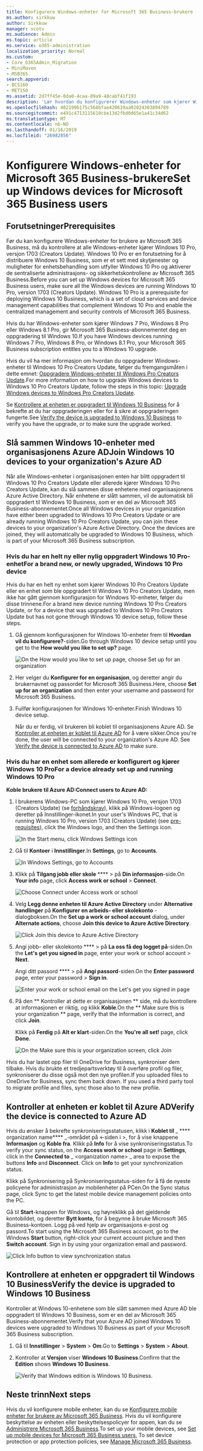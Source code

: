 ```yaml
---
title: Konfigurere Windows-enheter for Microsoft 365 Business-brukere
ms.author: sirkkuw
author: Sirkkuw
manager: scotv
ms.audience: Admin
ms.topic: article
ms.service: o365-administration
localization_priority: Normal
ms.custom:
- Core_O365Admin_Migration
- MiniMaven
- MSB365
search.appverid:
- BCS160
- MET150
ms.assetid: 2d7ff45e-0da0-4caa-89a9-48cabf41f193
description: 'Lær hvordan du konfigurerer Windows-enheter som kjører Windows 10 Pro for forretningsbrukere som Microsoft 365. '
ms.openlocfilehash: 482199b175c568bfae420619aa02024303894789
ms.sourcegitcommit: e491c4713115610cbe13d2fbd0d65e1a41c34d62
ms.translationtype: MT
ms.contentlocale: nb-NO
ms.lasthandoff: 01/16/2019
ms.locfileid: "26982856"
---
```

# <a name="set-up-windows-devices-for-microsoft-365-business-users"></a><span data-ttu-id="b7329-103">Konfigurere Windows-enheter for Microsoft 365 Business-brukere</span><span class="sxs-lookup"><span data-stu-id="b7329-103">Set up Windows devices for Microsoft 365 Business users</span></span>

## <a name="prerequisites"></a><span data-ttu-id="b7329-104">Forutsetninger</span><span class="sxs-lookup"><span data-stu-id="b7329-104">Prerequisites</span></span>

<span data-ttu-id="b7329-p101">Før du kan konfigurere Windows-enheter for brukere av Microsoft 365 Business, må du kontrollere at alle Windows-enheter kjører Windows 10 Pro, versjon 1703 (Creators Update). Windows 10 Pro er en forutsetning for å distribuere Windows 10 Business, som er et sett med skytjenester og muligheter for enhetsbehandling som utfyller Windows 10 Pro og aktiverer de sentraliserte administrasjons- og sikkerhetskontrollene av Microsoft 365 Business.</span><span class="sxs-lookup"><span data-stu-id="b7329-p101">Before you can set up Windows devices for Microsoft 365 Business users, make sure all the Windows devices are running Windows 10 Pro, version 1703 (Creators Update). Windows 10 Pro is a prerequisite for deploying Windows 10 Business, which is a set of cloud services and device management capabilities that complement Windows 10 Pro and enable the centralized management and security controls of Microsoft 365 Business.</span></span>
  
<span data-ttu-id="b7329-107">Hvis du har Windows-enheter som kjører Windows 7 Pro, Windows 8 Pro eller Windows 8.1 Pro, gir Microsoft 365 Business-abonnementet deg en oppgradering til Windows 10.</span><span class="sxs-lookup"><span data-stu-id="b7329-107">If you have Windows devices running Windows 7 Pro, Windows 8 Pro, or Windows 8.1 Pro, your Microsoft 365 Business subscription entitles you to a Windows 10 upgrade.</span></span>
  
<span data-ttu-id="b7329-108">Hvis du vil ha mer informasjon om hvordan du oppgraderer Windows-enheter til Windows 10 Pro Creators Update, følger du fremgangsmåten i dette emnet: [Oppgradere Windows-enheter til Windows Pro Creators Update](upgrade-to-windows-pro-creators-update.md).</span><span class="sxs-lookup"><span data-stu-id="b7329-108">For more information on how to upgrade Windows devices to Windows 10 Pro Creators Update, follow the steps in this topic: [Upgrade Windows devices to Windows Pro Creators Update](upgrade-to-windows-pro-creators-update.md).</span></span>
  
<span data-ttu-id="b7329-109">Se [Kontrollere at enheten er oppgradert til Windows 10 Business](set-up-windows-devices.md#bkmk_verifywin10) for å bekrefte at du har oppgraderingen eller for å sikre at oppgraderingen fungerte.</span><span class="sxs-lookup"><span data-stu-id="b7329-109">See [Verify the device is upgraded to Windows 10 Business](set-up-windows-devices.md#bkmk_verifywin10) to verify you have the upgrade, or to make sure the upgrade worked.</span></span> 
  
## <a name="join-windows-10-devices-to-your-organizations-azure-ad"></a><span data-ttu-id="b7329-110">Slå sammen Windows 10-enheter med organisasjonens Azure AD</span><span class="sxs-lookup"><span data-stu-id="b7329-110">Join Windows 10 devices to your organization's Azure AD</span></span>

<span data-ttu-id="b7329-p102">Når alle Windows-enheter i organisasjonen enten har blitt oppgradert til Windows 10 Pro Creators Update eller allerede kjører Windows 10 Pro Creators Update, kan du slå sammen disse enhetene med organisasjonens Azure Active Directory. Når enhetene er slått sammen, vil de automatisk bli oppgradert til Windows 10 Business, som er en del av Microsoft 365 Business-abonnementet.</span><span class="sxs-lookup"><span data-stu-id="b7329-p102">Once all Windows devices in your organization have either been upgraded to Windows 10 Pro Creators Update or are already running Windows 10 Pro Creators Update, you can join these devices to your organization's Azure Active Directory. Once the devices are joined, they will automatically be upgraded to Windows 10 Business, which is part of your Microsoft 365 Business subscription.</span></span>
  
### <a name="for-a-brand-new-or-newly-upgraded-windows-10-pro-device"></a><span data-ttu-id="b7329-113">Hvis du har en helt ny eller nylig oppgradert Windows 10 Pro-enhet</span><span class="sxs-lookup"><span data-stu-id="b7329-113">For a brand new, or newly upgraded, Windows 10 Pro device</span></span>

<span data-ttu-id="b7329-114">Hvis du har en helt ny enhet som kjører Windows 10 Pro Creators Update eller en enhet som ble oppgradert til Windows 10 Pro Creators Update, men ikke har gått gjennom konfigurasjon for Windows 10-enheter, følger du disse trinnene.</span><span class="sxs-lookup"><span data-stu-id="b7329-114">For a brand new device running Windows 10 Pro Creators Update, or for a device that was upgraded to Windows 10 Pro Creators Update but has not gone through Windows 10 device setup, follow these steps.</span></span>
  
1. <span data-ttu-id="b7329-115">Gå gjennom konfigurasjonen for Windows 10-enheter frem til **Hvordan vil du konfigurere?**-siden.</span><span class="sxs-lookup"><span data-stu-id="b7329-115">Go through Windows 10 device setup until you get to the **How would you like to set up?** page.</span></span> 
    
    ![On the How would you like to set up page, choose Set up for an organization](media/1b0b2dba-00bb-4a99-a729-441479220cb7.png)
  
2. <span data-ttu-id="b7329-117">Her velger du **Konfigurer for en organisasjon**, og deretter angir du brukernavnet og passordet for Microsoft 365 Business.</span><span class="sxs-lookup"><span data-stu-id="b7329-117">Here, choose **Set up for an organization** and then enter your username and password for Microsoft 365 Business.</span></span> 
    
3. <span data-ttu-id="b7329-118">Fullfør konfigurasjonen for Windows 10-enheter.</span><span class="sxs-lookup"><span data-stu-id="b7329-118">Finish Windows 10 device setup.</span></span>
    
   <span data-ttu-id="b7329-p103">Når du er ferdig, vil brukeren bli koblet til organisasjonens Azure AD. Se [Kontroller at enheten er koblet til Azure AD](set-up-windows-devices.md#bkmk_verifyaad) for å være sikker.</span><span class="sxs-lookup"><span data-stu-id="b7329-p103">Once you're done, the user will be connected to your organization's Azure AD. See [Verify the device is connected to Azure AD](set-up-windows-devices.md#bkmk_verifyaad) to make sure.</span></span> 
  
### <a name="for-a-device-already-set-up-and-running-windows-10-pro"></a><span data-ttu-id="b7329-121">Hvis du har en enhet som allerede er konfigurert og kjører Windows 10 Pro</span><span class="sxs-lookup"><span data-stu-id="b7329-121">For a device already set up and running Windows 10 Pro</span></span>

 <span data-ttu-id="b7329-122">**Koble brukere til Azure AD:**</span><span class="sxs-lookup"><span data-stu-id="b7329-122">**Connect users to Azure AD:**</span></span>
  
1. <span data-ttu-id="b7329-123">I brukerens Windows-PC som kjører Windows 10 Pro, versjon 1703 (Creators Update) (se [forhåndskrav](pre-requisites-for-data-protection.md)), klikk på Windows-logoen og deretter på Innstillinger-ikonet.</span><span class="sxs-lookup"><span data-stu-id="b7329-123">In your user's Windows PC, that is running Windows 10 Pro, version 1703 (Creators Update) (see [pre-requisites](pre-requisites-for-data-protection.md)), click the Windows logo, and then the Settings icon.</span></span>
  
   ![In the Start menu, click Windows Settings icon](media/74e1ce9a-1554-4761-beb9-330b176e9b9d.png)
  
2. <span data-ttu-id="b7329-125">Gå til **Kontoer** i **Innstillinger**.</span><span class="sxs-lookup"><span data-stu-id="b7329-125">In **Settings**, go to **Accounts**.</span></span>
  
   ![In Windows Settings, go to Accounts](media/472fd688-d111-4788-9fbb-56a00fbdc24d.png)
  
3. <span data-ttu-id="b7329-127">Klikk på **Tilgang jobb eller skole** \*\*\*\* \> på **Din informasjon**-side.</span><span class="sxs-lookup"><span data-stu-id="b7329-127">On **Your info** page, click **Access work or school** \> **Connect**.</span></span>
  
   ![Choose Connect under Access work or school](media/af3a4e3f-f9b9-4969-b3e2-4ef99308090c.png)
  
4. <span data-ttu-id="b7329-129">Velg **Legg denne enheten til Azure Active Directory** under **Alternative handlinger** på **Konfigurer en arbeids- eller skolekonto** -dialogboksen.</span><span class="sxs-lookup"><span data-stu-id="b7329-129">On the **Set up a work or school account** dialog, under **Alternate actions**, choose **Join this device to Azure Active Directory**.</span></span>
  
   ![Click Join this device to Azure Active Directory](media/fb709a1b-05a9-4750-9cb9-e097f4412cba.png)
  
5. <span data-ttu-id="b7329-131">Angi jobb- eller skolekonto \*\*\*\* \> på **La oss få deg logget på**-siden.</span><span class="sxs-lookup"><span data-stu-id="b7329-131">On the **Let's get you signed in** page, enter your work or school account \> **Next**.</span></span>
  
   <span data-ttu-id="b7329-132">Angi ditt passord \*\*\*\* \> på **Angi passord**-siden.</span><span class="sxs-lookup"><span data-stu-id="b7329-132">On the **Enter password** page, enter your password \> **Sign in**.</span></span>
  
   ![Enter your work or school email on the Let's get you signed in page](media/f70eb148-b1d2-4ba3-be38-7317eaf0321a.png)
  
6. <span data-ttu-id="b7329-134">På den \*\* Kontroller at dette er organisasjonen \*\* side, må du kontrollere at informasjonen er riktig, og klikk **Koble**.</span><span class="sxs-lookup"><span data-stu-id="b7329-134">On the \*\* Make sure this is your organization \*\* page, verify that the information is correct, and click **Join**.</span></span>
  
   <span data-ttu-id="b7329-p104">Klikk på **Ferdig** på **Alt er klart**-siden.</span><span class="sxs-lookup"><span data-stu-id="b7329-p104">On the **You're all set!** page, click **Done**.</span></span>
  
   ![On the Make sure this is your organization screen, click Join](media/c749c0a2-5191-4347-a451-c062682aa1fb.png)
  
<span data-ttu-id="b7329-p105">Hvis du har lastet opp filer til OneDrive for Business, synkroniser dem tilbake. Hvis du brukte et tredjepartsverktøy til å overføre profil og filer, synkroniserer du disse også mot den nye profilen.</span><span class="sxs-lookup"><span data-stu-id="b7329-p105">If you uploaded files to OneDrive for Business, sync them back down. If you used a third party tool to migrate profile and files, sync those also to the new profile.</span></span>
  
## <a name="verify-the-device-is-connected-to-azure-ad"></a><span data-ttu-id="b7329-140">Kontroller at enheten er koblet til Azure AD</span><span class="sxs-lookup"><span data-stu-id="b7329-140">Verify the device is connected to Azure AD</span></span>

<span data-ttu-id="b7329-p106">Hvis du ønsker å bekrefte synkroniseringsstatusen, klikk i **Koblet til** _ \*\*\*\* organization name\*\*\*\* _-området på \<-siden i \>, for å vise knappene **Informasjon** og **Koble fra**. Klikk på **Info** for å vise synkroniseringsstatus.</span><span class="sxs-lookup"><span data-stu-id="b7329-p106">To verify your sync status, on the **Access work or school** page in **Settings**, click in the **Connected to** _ \<organization name\> _ area to expose the buttons **Info** and **Disconnect**. Click on **Info** to get your synchronization status.</span></span> 
  
<span data-ttu-id="b7329-143">Klikk på Synkronisering på Synkroniseringsstatus-siden for å få de nyeste policyene for administrasjon av mobilenheter på PCen.</span><span class="sxs-lookup"><span data-stu-id="b7329-143">On the Sync status page, click Sync to get the latest mobile device management policies onto the PC.</span></span>
  
<span data-ttu-id="b7329-p107">Gå til **Start**-knappen for Windows, og høyreklikk på det gjeldende kontobildet, og deretter **Bytt konto**, for å begynne å bruke Microsoft 365 Business-kontoen. Logg på ved hjelp av organisasjons e-post og passord.</span><span class="sxs-lookup"><span data-stu-id="b7329-p107">To start using the Microsoft 365 Business account, go to the Windows **Start** button, right-click your current account picture and then **Switch account**. Sign in by using your organization email and password.</span></span>
  
![Click Info button to view synchronization status](media/818f7043-adbf-402a-844a-59d50034911d.png)
  
## <a name="verify-the-device-is-upgraded-to-windows-10-business"></a><span data-ttu-id="b7329-147">Kontrollere at enheten er oppgradert til Windows 10 Business</span><span class="sxs-lookup"><span data-stu-id="b7329-147">Verify the device is upgraded to Windows 10 Business</span></span>

<span data-ttu-id="b7329-148">Kontroller at Windows 10-enhetene som ble slått sammen med Azure AD ble oppgradert til Windows 10 Business, som er en del av Microsoft 365 Business-abonnementet.</span><span class="sxs-lookup"><span data-stu-id="b7329-148">Verify that your Azure AD joined Windows 10 devices were upgraded to Windows 10 Business as part of your Microsoft 365 Business subscription.</span></span>
  
1. <span data-ttu-id="b7329-149">Gå til **Innstillinger** \> **System** \> **Om**.</span><span class="sxs-lookup"><span data-stu-id="b7329-149">Go to **Settings** \> **System** \> **About**.</span></span>
    
2. <span data-ttu-id="b7329-150">Kontroller at **Versjon** viser **Windows 10 Business**.</span><span class="sxs-lookup"><span data-stu-id="b7329-150">Confirm that the **Edition** shows **Windows 10 Business**.</span></span>
    
    ![Verify that Windows edition is Windows 10 Business.](media/ff660fc8-d3ba-431b-89a5-f5abded96c4d.png)
  
## <a name="next-steps"></a><span data-ttu-id="b7329-152">Neste trinn</span><span class="sxs-lookup"><span data-stu-id="b7329-152">Next steps</span></span>

<span data-ttu-id="b7329-153">Hvis du vil konfigurere mobile enheter, kan du se [Konfigurere mobile enheter for brukere av Microsoft 365 Business](set-up-mobile-devices.md). Hvis du vil konfigurere beskyttelse av enheten eller beskyttelsespolicyer for appen, kan du se [Administrere Microsoft 365 Business](manage.md).</span><span class="sxs-lookup"><span data-stu-id="b7329-153">To set up your mobile devices, see [Set up mobile devices for Microsoft 365 Business users](set-up-mobile-devices.md), To set device protection or app protection policies, see [Manage Microsoft 365 Business](manage.md).</span></span>
  
